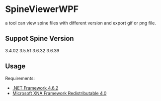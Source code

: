 # SpineViewerWPF
a tool can view spine files with different version and export gif or png file.

## Suppot Spine Version

3.4.02
3.5.51
3.6.32
3.6.39

## Usage

Requirements:

- [.NET Framework 4.6.2](http://go.microsoft.com/fwlink/?linkid=780600)
- [Microsoft XNA Framework Redistributable 4.0](https://www.microsoft.com/en-us/download/details.aspx?id=20914)
